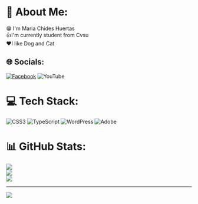 # 💫 About Me:
😁 I'm Maria Chides Huertas<br>👍I'm currently student from Cvsu<br>❤I like Dog and Cat<br>


## 🌐 Socials:
[![Facebook](https://img.shields.io/badge/Facebook-%231877F2.svg?logo=Facebook&logoColor=white)](https://facebook.com/chedhuertas) ![YouTube](https://img.shields.io/badge/YouTube-%23FF0000.svg?logo=YouTube&logoColor=white)

# 💻 Tech Stack:
![CSS3](https://img.shields.io/badge/css3-%231572B6.svg?style=for-the-badge&logo=css3&logoColor=white) ![TypeScript](https://img.shields.io/badge/typescript-%23007ACC.svg?style=for-the-badge&logo=typescript&logoColor=white) ![WordPress](https://img.shields.io/badge/WordPress-%23117AC9.svg?style=for-the-badge&logo=WordPress&logoColor=white) ![Adobe](https://img.shields.io/badge/adobe-%23FF0000.svg?style=for-the-badge&logo=adobe&logoColor=white)
# 📊 GitHub Stats:
![](https://github-readme-stats.vercel.app/api?username=Mariachides&theme=dark&hide_border=false&include_all_commits=false&count_private=true)<br/>
![](https://nirzak-streak-stats.vercel.app/?user=Mariachides&theme=dark&hide_border=false)<br/>
![](https://github-readme-stats.vercel.app/api/top-langs/?username=Mariachides&theme=dark&hide_border=false&include_all_commits=false&count_private=true&layout=compact)

---
[![](https://visitcount.itsvg.in/api?id=Mariachides&icon=0&color=0)](https://visitcount.itsvg.in)

<!-- Proudly created with GPRM ( https://gprm.itsvg.in ) -->
